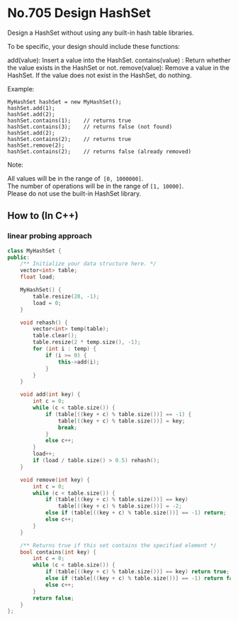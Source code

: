 No.705 Design HashSet
=========
Design a HashSet without using any built-in hash table libraries.

To be specific, your design should include these functions:

add(value): Insert a value into the HashSet. 
contains(value) : Return whether the value exists in the HashSet or not.
remove(value): Remove a value in the HashSet. If the value does not exist in the HashSet, do nothing.

Example:
```
MyHashSet hashSet = new MyHashSet();
hashSet.add(1);         
hashSet.add(2);         
hashSet.contains(1);    // returns true
hashSet.contains(3);    // returns false (not found)
hashSet.add(2);          
hashSet.contains(2);    // returns true
hashSet.remove(2);          
hashSet.contains(2);    // returns false (already removed)
```
Note:

All values will be in the range of` [0, 1000000]`.  
The number of operations will be in the range of `[1, 10000]`.  
Please do not use the built-in HashSet library.  

## How to (In C++)
### linear probing approach
```C++
class MyHashSet {
public:
	/** Initialize your data structure here. */
	vector<int> table;
	float load;

	MyHashSet() {
		table.resize(20, -1);
		load = 0;
	}

	void rehash() {
		vector<int> temp(table);
		table.clear();
		table.resize(2 * temp.size(), -1);
		for (int i : temp) {
			if (i >= 0) {
				this->add(i);
			}
		}
	}

	void add(int key) {
		int c = 0;
		while (c < table.size()) {
			if (table[((key + c) % table.size())] == -1) {
				table[((key + c) % table.size())] = key;
				break;
			}
			else c++;
		}
		load++;
		if (load / table.size() > 0.5) rehash();
	}

	void remove(int key) {
		int c = 0;
		while (c < table.size()) {
			if (table[((key + c) % table.size())] == key)
				table[((key + c) % table.size())] = -2;
			else if (table[((key + c) % table.size())] == -1) return;
			else c++;
		}
	}

	/** Returns true if this set contains the specified element */
	bool contains(int key) {
		int c = 0;
		while (c < table.size()) {
			if (table[((key + c) % table.size())] == key) return true;
			else if (table[((key + c) % table.size())] == -1) return false;
			else c++;
		}
		return false;
	}
};
```



